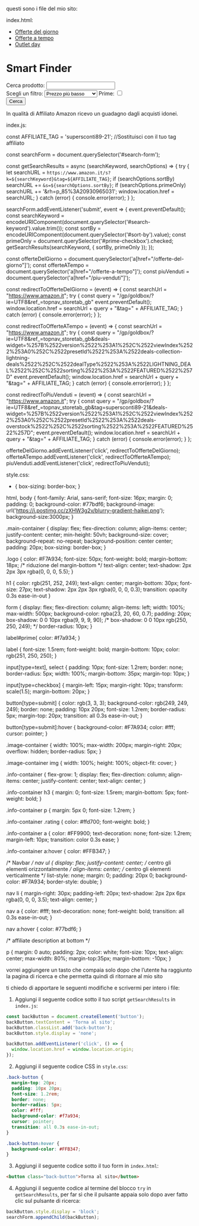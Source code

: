 questi sono i file del mio sito:

index.html:

<!DOCTYPE html>
<html>
<head>
  <meta charset="utf-8">
  <meta name="viewport" content="width=device-width, initial-scale=1.0">
  <title>Ricerca prodotti Amazon</title>
  <link rel="stylesheet" href="css/style.css">
</head>
<body>
  <nav>
    <ul>
      <li><a href="/offerte-del-giorno" class="active">Offerte del giorno</a></li>
      <li><a href="/offerte-a-tempo">Offerte a tempo</a></li>
      <li><a href="/piu-venduti">Outlet day</a></li>
    </ul>
  </nav>

  <div class="main-container">
    <h1 class="logo">Smart Finder</h1>
    <form id="search-form">
      <label for="search-keyword">Cerca prodotto:</label>
      <input type="text" id="search-keyword" name="search-keyword" required>
      <div class="filter-container">
        <label for="sort-by" id="text">Scegli un filtro:</label>
        <select id="sort-by" name="sort-by">
          <option value="price-asc-rank">Prezzo più basso</option>
          <option value="price-desc-rank">Prezzo più alto</option>
          <option value="review-rank">Valutazione migliore</option>
          <option value="date-desc-rank">Di tendenza</option>
          <option value="relevancerank">Rilevanza</option>
        </select>
        <label for="prime-checkbox" id="prime">Prime:</label>
        <input type="checkbox" id="prime-checkbox" name="prime-checkbox">
      </div>
      <button type="submit">Cerca</button>
      <p>In qualità di Affiliato Amazon ricevo un guadagno dagli acquisti idonei.</p>
    </form>
  </div>
  <script src="js/index.js"></script>
</body>
</html>

index.js:

const AFFILIATE_TAG = 'supersconti89-21'; //Sostituisci con il tuo tag affiliato

const searchForm = document.querySelector('#search-form');

const getSearchResults = async (searchKeyword, searchOptions) => {
  try {
    let searchURL = `https://www.amazon.it/s?k=${searchKeyword}&tag=${AFFILIATE_TAG}`;
    if (searchOptions.sortBy) searchURL += `&s=${searchOptions.sortBy}`;
    if (searchOptions.primeOnly) searchURL += '&rh=p_85%3A20930965031';
    window.location.href = searchURL;
  } catch (error) {
    console.error(error);
  }
};

searchForm.addEventListener('submit', event => {
  event.preventDefault();
  const searchKeyword = encodeURIComponent(document.querySelector('#search-keyword').value.trim());
  const sortBy = encodeURIComponent(document.querySelector('#sort-by').value);
  const primeOnly = document.querySelector('#prime-checkbox').checked;
  getSearchResults(searchKeyword, { sortBy, primeOnly });
});



const offerteDelGiorno = document.querySelector('a[href="/offerte-del-giorno"]');
const offerteATempo = document.querySelector('a[href="/offerte-a-tempo"]');
const piuVenduti = document.querySelector('a[href="/piu-venduti"]');

const redirectToOfferteDelGiorno = (event) => {
  const searchUrl = "https://www.amazon.it";
  try {
    const query = "/gp/goldbox/?ie=UTF8&ref_=topnav_storetab_gb"
    event.preventDefault();
    window.location.href = searchUrl + query + "&tag=" + AFFILIATE_TAG;
  } catch (error) {
    console.error(error);
  }
};

const redirectToOfferteATempo = (event) => {
  const searchUrl = "https://www.amazon.it";
  try {
    const query = "/gp/goldbox/?ie=UTF8&ref_=topnav_storetab_gb&deals-widget=%257B%2522version%2522%253A1%252C%2522viewIndex%2522%253A0%252C%2522presetId%2522%253A%2522deals-collection-lightning-deals%2522%252C%2522dealType%2522%253A%2522LIGHTNING_DEAL%2522%252C%2522sorting%2522%253A%2522FEATURED%2522%257D"
    event.preventDefault();
    window.location.href = searchUrl + query + "&tag=" + AFFILIATE_TAG;
  } catch (error) {
    console.error(error);
  }
};

const redirectToPiuVenduti = (event) => {
  const searchUrl = "https://www.amazon.it";
  try {
    const query = "/gp/goldbox/?ie=UTF8&ref_=topnav_storetab_gb&tag=supersconti89-21&deals-widget=%257B%2522version%2522%253A1%252C%2522viewIndex%2522%253A0%252C%2522presetId%2522%253A%2522deals-overstock%2522%252C%2522sorting%2522%253A%2522FEATURED%2522%257D";
    event.preventDefault();
    window.location.href = searchUrl + query + "&tag=" + AFFILIATE_TAG;
  } catch (error) {
    console.error(error);
  }
};

offerteDelGiorno.addEventListener('click', redirectToOfferteDelGiorno);
offerteATempo.addEventListener('click', redirectToOfferteATempo);
piuVenduti.addEventListener('click', redirectToPiuVenduti);


style.css:

* {
	box-sizing: border-box;
}

html, body {
	font-family: Arial, sans-serif;
	font-size: 16px;
	margin: 0;
	padding: 0;
	background-color: #77bdf6;
	background-image: url('https://i.postimg.cc/zXHW3g2v/blurry-gradient-haikei.png');
	background-size:3000px;
}

.main-container {
	display: flex;
	flex-direction: column;
	align-items: center;
	justify-content: center;
	min-height: 50vh;
	background-size: cover;
	background-repeat: no-repeat;
	background-position: center center;
	padding: 20px;
	box-sizing: border-box;
}

.logo {
	color: #F7A934;
	font-size: 50px;
	font-weight: bold;
	margin-bottom: 18px; /* riduzione del margin-bottom */
	text-align: center;
	text-shadow: 2px 2px 3px rgba(0, 0, 0, 5.5);
}

h1 {
	color: rgb(251, 252, 249);
	text-align: center;
	margin-bottom: 30px;
	font-size: 27px;
	text-shadow: 2px 2px 3px rgba(0, 0, 0, 0.3);
	transition: opacity 0.3s ease-in-out
}

form {
	display: flex;
	flex-direction: column;
	align-items: left;
	width: 100%;
	max-width: 500px;
	background-color: rgba(23, 20, 60, 0.7);
	padding: 20px;
	box-shadow: 0 0 10px rgba(9, 9, 9, 90);
	/* box-shadow: 0 0 10px rgb(250, 250, 249); */
	border-radius: 10px;
}

label#prime{
	color: #f7a934;
}

label {
	font-size: 1.5rem;
	font-weight: bold;
	margin-bottom: 10px;
	color: rgb(251, 250, 250);
}

input[type=text], select {
	padding: 10px;
	font-size: 1.2rem;
	border: none;
	border-radius: 5px;
	width: 100%;
	margin-bottom: 35px;
	margin-top: 10px;
}

input[type=checkbox] {
	margin-left: 15px;
	margin-right: 10px;
	transform: scale(1.5);
	margin-bottom: 20px;
}

button[type=submit] {
	color: rgb(3, 3, 3);
	background-color: rgb(249, 249, 249);
	border: none;
	padding: 10px 20px;
	font-size: 1.2rem;
	border-radius: 5px;
	margin-top: 20px;
	transition: all 0.3s ease-in-out;
}

button[type=submit]:hover {
	background-color: #F7A934;
	color: #fff;
	cursor: pointer;
}

.image-container {
	width: 100%;
	max-width: 200px;
	margin-right: 20px;
	overflow: hidden;
	border-radius: 5px;
}

.image-container img {
	width: 100%;
	height: 100%;
	object-fit: cover;
}

.info-container {
	flex-grow: 1;
	display: flex;
	flex-direction: column;
	align-items: center;
	justify-content: center;
	text-align: center;
}

.info-container h3 {
	margin: 0;
	font-size: 1.5rem;
	margin-bottom: 5px;
	font-weight: bold;
}

.info-container p {
	margin: 5px 0;
	font-size: 1.2rem;
}

.info-container .rating {
	color: #ffd700;
	font-weight: bold;
}

.info-container a {
	color: #FF9900;
	text-decoration: none;
	font-size: 1.2rem;
	margin-left: 10px;
	transition: color 0.3s ease;
}

.info-container a:hover {
	color: #FFB347;
}

/* Navbar */
nav ul {
  display: flex;
  justify-content: center; /* centro gli elementi orizzontalmente */
  align-items: center; /* centro gli elementi verticalmente */
  list-style: none;
  margin: 0;
  padding: 20px 0;
  background-color: #F7A934;
  border-style: double;
}

nav li {
  margin-right: 30px;
  padding-left: 20px;
  text-shadow: 2px 2px 6px rgba(0, 0, 0, 3.5);
  text-align: center;
}

nav a {
  color: #fff;
  text-decoration: none;
  font-weight: bold;
  transition: all 0.3s ease-in-out;
}

nav a:hover {
  color: #77bdf6;
}

/* affiliate description at bottom */
  
p {
	margin: 0 auto;
	padding: 2px;
	color: white;
	font-size: 10px;
	text-align: center;
	max-width: 80%;
	margin-top:35px;
	margin-bottom: -10px;
  }

vorrei aggiungere un tasto che compaia solo dopo che l’utente ha raggiunto la pagina di ricerca e che permetta quindi di ritornare al mio sito

ti chiedo di apportare le seguenti modifiche e scrivermi per intero i file:

1. Aggiungi il seguente codice sotto il tuo script `getSearchResults` in `index.js`:

```javascript
const backButton = document.createElement('button');
backButton.textContent = 'Torna al sito';
backButton.classList.add('back-button');
backButton.style.display = 'none';

backButton.addEventListener('click', () => {
  window.location.href = window.location.origin;
});
```

2. Aggiungi il seguente codice CSS in `style.css`:

```css
.back-button {
  margin-top: 20px;
  padding: 10px 20px;
  font-size: 1.2rem;
  border: none;
  border-radius: 5px;
  color: #fff;
  background-color: #f7a934;
  cursor: pointer;
  transition: all 0.3s ease-in-out;
}

.back-button:hover {
  background-color: #FFB347;
}
```

3. Aggiungi il seguente codice sotto il tuo form in `index.html`:

```html
<button class="back-button">Torna al sito</button>
```

4. Aggiungi il seguente codice al termine del blocco `try` in `getSearchResults`, per far sì che il pulsante appaia solo dopo aver fatto clic sul pulsante di ricerca:

```javascript
backButton.style.display = 'block';
searchForm.appendChild(backButton);
``` 
